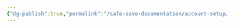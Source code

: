 ```yaml
---
{"dg-publish":true,"permalink":"/safe-save-documentation/account-setup/ready-set-auction/post-setup-tasks/"}
---
```


